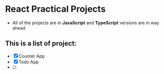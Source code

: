 # React Practical Projects

- All of the projects are in **JavaScript** and  **TypeScript** versions are in way ahead

## This is a list of project:

- [x] Counter App
- [x] Todo App
- [ ] 